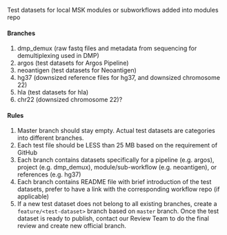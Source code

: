 Test datasets for local MSK modules or subworkflows added into modules repo

#### Branches
1. dmp_demux (raw fastq files and metadata from sequencing for demultiplexing used in DMP)
2. argos (test datasets for Argos Pipeline)
3. neoantigen (test datasets for Neoantigen)
4. hg37 (downsized reference files for hg37, and downsized chromosome 22)
5. hla (test datasets for hla)
6. chr22 (downsized chromosome 22)?

#### Rules
1. Master branch should stay empty. Actual test datasets are categories into different branches.
2. Each test file should be LESS than 25 MB based on the requirement of GitHub
3. Each branch contains datasets specifically for a pipeline (e.g. argos), project (e.g. dmp_demux), module/sub-workflow (e.g. neoantigen), or references (e.g. hg37)
4. Each branch contains README file with brief introduction of the test datasets, prefer to have a link with the corresponding workflow repo (if applicable)
5. If a new test dataset does not belong to all existing branches, create a `feature/<test-dataset>` branch based on `master` branch. Once the test dataset is ready to publish, contact our Review Team to do the final review and create new official branch.
